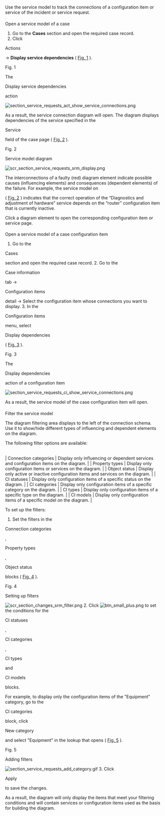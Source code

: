 


 Use the service model to track the connections of a configuration item or service of the incident or service request.
 


#### 



 Open a service model of a case


1. Go to the
 **Cases** 
 section and open the required case record.
2. Click
 
 Actions
 
 →
 **Display service dependencies** 
 (
 [Fig. 1](#XREF_64985_117)
 ).
 





 Fig. 1
 

 The
 
 Display service dependencies
 
 action
 

![section_service_requests_act_show_service_connections.png](/guides/sites/en/files/documentation/user/en/cases_service/BPMonlineHelp/service_cases_analyze_srm/section_service_requests_act_show_service_connections.png)



 As a result, the service connection diagram will open. The diagram displays dependencies of the service specified in the
 
 Service
 
 field of the case page (
 [Fig. 2](#XREF_56582_2)
 ).
 





 Fig. 2
 

 Service model diagram
 

![scr_section_service_requests_srm_display.png](/guides/sites/en/files/documentation/user/en/cases_service/BPMonlineHelp/service_cases_analyze_srm/scr_section_service_requests_srm_display.png)



 The interconnections of a faulty (red) diagram element indicate possible causes (influencing elements) and consequences (dependent elements) of the failure. For example, the service model on
 

 (
 [Fig. 2](#XREF_56582_2)
 ) indicates that the correct operation of the “Diagnostics and adjustment of hardware” service depends on the “router” configuration item that is currently inactive.
 



 Click a diagram element to open the corresponding configuration item or service page.
 


#### 

 Open a service model of a case configuration item


1. Go to the
 
 Cases
 
 section and open the required case record.
2. Go to the
 
 Case information
 
 tab →
 
 Configuration items
 
 detail → Select the configuration item whose connections you want to display.
3. In the
 
 Configuration items
 
 menu, select
 
 Display dependencies
 
 (
 [Fig. 3](#XREF_31830_99)
 ).
 





 Fig. 3
 

 The
 
 Display dependencies
 
 action of a configuration item
 

![section_service_requests_ci_show_service_connections.png](/guides/sites/en/files/documentation/user/en/cases_service/BPMonlineHelp/service_cases_analyze_srm/section_service_requests_ci_show_service_connections.png)



 As a result, the service model of the case configuration item will open.
 


#### 

 Filter the service model



 The diagram filtering area displays to the left of the connection schema. Use it to show/hide different types of influencing and dependent elements on the diagram.
 



 The following filter options are available:
 





|  |  |
| --- | --- |
| 
 Connection categories
  | 
 Display only influencing or dependent services and configuration items on the diagram.
  |
| 
 Property types
  | 
 Display only configuration items or services on the diagram.
  |
| 
 Object status
  | 
 Display only active or inactive configuration items and services on the diagram.
  |
| 
 CI statuses
  | 
 Display only configuration items of a specific status on the diagram.
  |
| 
 CI categories
  | 
 Display only configuration items of a specific category on the diagram.
  |
| 
 CI types
  | 
 Display only configuration items of a specific type on the diagram.
  |
| 
 CI models
  | 
 Display only configuration items of a specific model on the diagram.
  |








 To set up the filters:
 


1. Set the filters in the
 
 Connection categories
 
 ,
 
 Property types
 
 ,
 
 Object status
 
 blocks (
 [Fig. 4](#XREF_67262_355)
 ).
 





 Fig. 4
 

 Setting up filters
 

![scr_section_changes_srm_filter.png](/guides/sites/en/files/documentation/user/en/cases_service/BPMonlineHelp/service_cases_analyze_srm/scr_section_changes_srm_filter.png)
2. Click
 ![btn_small_plus.png](/guides/sites/en/files/documentation/user/en/cases_service/BPMonlineHelp/service_cases_analyze_srm/btn_small_plus.png)
 to set the conditions for the
 
 CI statuses
 
 ,
 
 CI categories
 
 ,
 
 CI types
 
 and
 
 CI models
 
 blocks.
 



 For example, to display only the configuration items of the "Equipment" category, go to the
 
 CI categories
 
 block, click
 
 New category
 
 and select "Equipment" in the lookup that opens (
 [Fig. 5](#XREF_40025_356)
 ).
 





 Fig. 5
 

 Adding filters
 

![section_service_requests_add_category.gif](/guides/sites/en/files/documentation/user/en/cases_service/BPMonlineHelp/service_cases_analyze_srm/section_service_requests_add_category.gif)
3. Click
 
 Apply
 
 to save the changes.
 



 As a result, the diagram will only display the items that meet your filtering conditions and will contain services or configuration items used as the basis for building the diagram.





